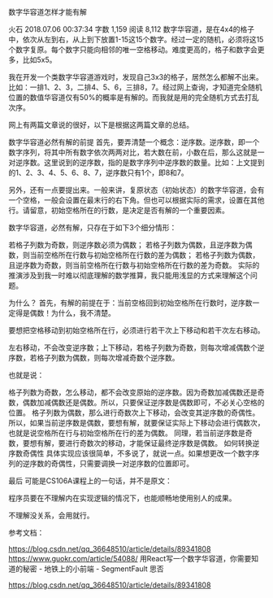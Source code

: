 

数字华容道怎样才能有解

火石
2018.07.06 00:37:34
字数 1,159
阅读 8,112
数字华容道，是在4x4的格子中，依次从左到右，从上到下放置1-15这15个数字。经过一定的随机，必须将这15个数字复原。每个数字只能向相邻的唯一空格移动。难度更高的，格子和数字会更多，比如5x5。

我在开发一个类数字华容道游戏时，发现自己3x3的格子，居然怎么都解不出来。比如：一排1、2、3，二排4、5、6，三排8，7。经过网上查询，才知道完全随机位置的数值华容道仅有50%的概率是有解的。而我就是用的完全随机方式去打乱次序。

网上有两篇文章说的很好，以下是根据这两篇文章的总结。

数字华容道必然有解的前提
首先，要弄清楚一个概念：逆序数。逆序数，即一个数字序列，将其中所有数字依次两两对比，若大数在前，小数在后，那么这就是一对逆序数。这里说到的逆序数，指的是数字序列中逆序数的数量。比如：上文提到的1、2、3、4、5、6、8、7，逆序数只有1个，即8和7。

另外，还有一点要提出来。一般来讲，复原状态（初始状态）的数字华容道，会有一个空格，一般会设置在最末行的右下角。但也可以根据实际的需求，设置在其他行。请留意，初始空格所在的行数，是决定是否有解的一个重要因素。

数字华容道，必然有解，只存在于如下3个细分情形：

若格子列数为奇数，则逆序数必须为偶数；
若格子列数为偶数，且逆序数为偶数，则当前空格所在行数与初始空格所在行数的差为偶数；
若格子列数为偶数，且逆序数为奇数，则当前空格所在行数与初始空格所在行数的差为奇数。
实际的推演涉及到我一时难以彻底理解的数学推算，我只能用浅显的方式来理解这个问题。

为什么？
首先，有解的前提在于：当前空格回到初始空格所在行数时，逆序数一定得是偶数！为什么，我不清楚。

要想把空格移动到初始空格所在行，必须进行若干次上下移动和若干次左右移动。

左右移动，不会改变逆序数；上下移动，若格子列数为奇数，则每次增减偶数个逆序数，若格子列数为偶数，则每次增减奇数个逆序数。

也就是说：

格子列数为奇数，怎么移动，都不会改变原始的逆序数。因为奇数加减偶数还是奇数，偶数加减偶数还是偶数。所以，只要保证逆序数是偶数即可，不必关心空格的位置。
格子列数为偶数，那么进行奇数次上下移动，会改变其逆序数的奇偶性。所以，如果当前逆序数是偶数，要想有解，就要保证实际上下移动会进行偶数次，也就是说空格所在行与初始空格所在行的差为偶数。
同理，若当前逆序数是奇数，要想有解，要进行奇数次的移动，才能保证最终逆序数是偶数。
如何转换逆序数奇偶性
具体实现应该很简单，不多说了，就说一点。如果想更改一个数字序列的逆序数的奇偶性，只需要调换一对逆序数的位置即可。

最后
可能是CS106A课程上的一句话，并不是原文：

程序员要在不理解内在实现逻辑的情况下，也能顺畅地使用别人的成果。

不理解没关系，会用就行。

参考文档：



https://blog.csdn.net/qq_36648510/article/details/89341808
https://www.guokr.com/article/54088/
用React写一个数字华容道，你需要知道的秘密 - 地铁上的小前端 - SegmentFault 思否

https://blog.csdn.net/qq_36648510/article/details/89341808
